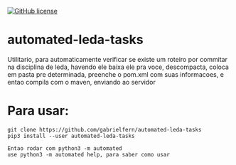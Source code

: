 [![GitHub license](https://img.shields.io/badge/license-MIT-blue.svg)](https://raw.githubusercontent.com/gabrielfern/automated-leda-tasks/master/LICENSE)

# automated-leda-tasks

  Utilitario, para automaticamente verificar se existe um roteiro por commitar
  na disciplina de leda, havendo ele baixa ele pra voce, descompacta, coloca em pasta
  pre determinada, preenche o pom.xml com suas informacoes, e entao compila com o maven, enviando
  ao servidor
  
  # Para usar:
  
    git clone https://github.com/gabrielfern/automated-leda-tasks
    pip3 install --user automated-leda-tasks
    
    Entao rodar com python3 -m automated
    use python3 -m automated help, para saber como usar
